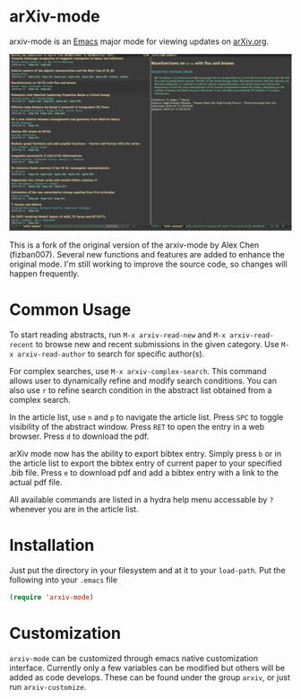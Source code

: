 arXiv-mode
==========

arxiv-mode is an [Emacs](www.gnu.org/s/emacs/‎) major mode for viewing
updates on [arXiv.org](http://arxiv.org).

![screenshot](ScreenShot.png)

This is a fork of the original version of the arxiv-mode by Alex Chen (fizban007).
Several new functions and features are added to enhance the original mode.
I'm still working to improve the source code, so changes will happen frequently.

Common Usage
============

To start reading abstracts, run `M-x arxiv-read-new` and `M-x arxiv-read-recent`
to browse new and recent submissions in the given category.
Use `M-x arxiv-read-author` to search for specific author(s).

For complex searches, use `M-x arxiv-complex-search`.
This command allows user to dynamically refine and modify search conditions.
You can also use `r` to refine search condition in the abstract list obtained from a complex search.

In the article list, use `n` and `p` to navigate the article list.
Press `SPC` to toggle visibility of the abstract window. Press
`RET` to open the entry in a web browser. Press `d` to download the pdf.

arXiv mode now has the ability to export bibtex entry.
Simply press `b` or in the article list to export the bibtex entry of current paper to your specified .bib file.
Press `e` to download pdf and add a bibtex entry with a link to the actual pdf file.

All available commands are listed in a hydra help menu accessable by `?` whenever you are in the article list.

Installation
============

Just put the directory in your filesystem and at it to your
`load-path`. Put the following into your `.emacs` file

````lisp
(require 'arxiv-mode)
````

Customization
=============

`arxiv-mode` can be customized through emacs native customization
interface. Currently only a few variables can be modified but others
will be added as code develops. These can be found under the group
`arxiv`, or just run `arxiv-customize`.
